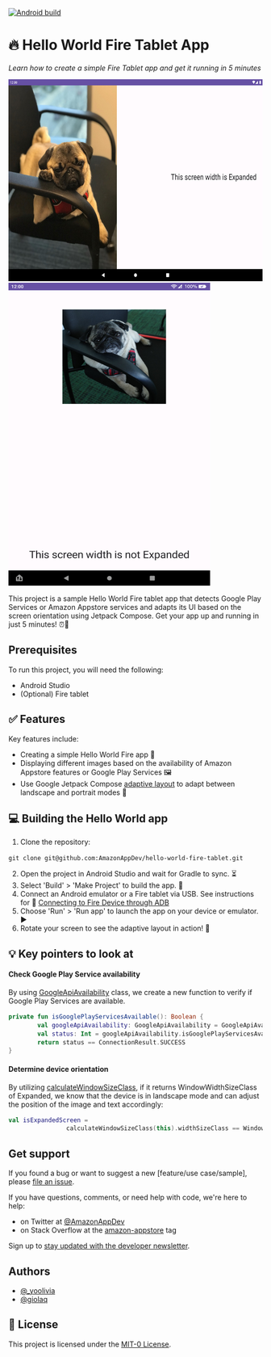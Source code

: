 [![Android build](https://github.com/AmazonAppDev/hello-world-fire-tablet/actions/workflows/android.yml/badge.svg)](https://github.com/AmazonAppDev/hello-world-fire-tablet/actions/workflows/android.yml)
# 🔥 Hello World Fire Tablet App

_Learn how to create a simple Fire Tablet app and get it running in 5 minutes_

<img src="./images/landscape.png" width="600" height="400" />
<img src="./images/fire_portrait.png" width="400" height="600" />

This project is a sample Hello World Fire tablet app that detects Google Play Services or Amazon Appstore services and adapts its UI based on the screen orientation using Jetpack Compose. Get your app up and running in just 5 minutes! ⏰📱

## Prerequisites

To run this project, you will need the following:
- Android Studio
- (Optional) Fire tablet 

## ✅ Features

Key features include:
- Creating a simple Hello World Fire app 👋
- Displaying different images based on the availability of Amazon Appstore features or Google Play Services 🖼️
- Use Google Jetpack Compose [adaptive layout](https://developer.android.com/jetpack/compose/layouts/adaptive) to adapt between landscape and portrait modes 🌈

## 💻 Building the Hello World app

1. Clone the repository:

`git clone git@github.com:AmazonAppDev/hello-world-fire-tablet.git`

2. Open the project in Android Studio and wait for Gradle to sync. ⏳
3. Select 'Build' > 'Make Project' to build the app. 🔨
4. Connect an Android emulator or a Fire tablet via USB. See instructions for 🔌 [Connecting to Fire Device through ADB](https://developer.amazon.com/docs/fire-tablets/connecting-adb-to-device.html)
5. Choose 'Run' > 'Run app' to launch the app on your device or emulator. ▶️
6. Rotate your screen to see the adaptive layout in action! 🔄

## 💡 Key pointers to look at
#### Check Google Play Service availability
By using [GoogleApiAvailability](https://developers.google.com/android/reference/com/google/android/gms/common/GoogleApiAvailability) class, we create a new function to verify if Google Play Services are available.
```kotlin
private fun isGooglePlayServicesAvailable(): Boolean {
        val googleApiAvailability: GoogleApiAvailability = GoogleApiAvailability.getInstance()
        val status: Int = googleApiAvailability.isGooglePlayServicesAvailable(this@MainActivity)
        return status == ConnectionResult.SUCCESS
}
```
#### Determine device orientation
By utilizing [calculateWindowSizeClass](https://developer.android.com/reference/kotlin/androidx/compose/material3/windowsizeclass/package-summary#calculateWindowSizeClass(android.app.Activity)), if it returns WindowWidthSizeClass of Expanded, we know that the device is in landscape mode and can adjust the position of the image and text accordingly:
```kotlin
val isExpandedScreen =
                calculateWindowSizeClass(this).widthSizeClass == WindowWidthSizeClass.Expanded
```
## Get support

If you found a bug or want to suggest a new [feature/use case/sample], please [file an issue](../../issues).

If you have questions, comments, or need help with code, we're here to help:
- on Twitter at [@AmazonAppDev](https://twitter.com/AmazonAppDev)
- on Stack Overflow at the [amazon-appstore](https://stackoverflow.com/questions/tagged/amazon-appstore) tag

Sign up to [stay updated with the developer newsletter](https://m.amazonappservices.com/subscribe-newsletter).

## Authors

- [@_yoolivia](https://twitter.com/_yoolivia)
- [@giolaq](https://github.com/giolaq)

## 📄 License

This project is licensed under the [MIT-0 License](LICENSE).
